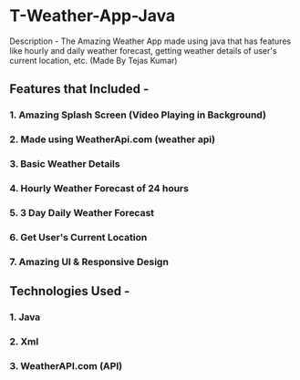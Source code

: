 # T-Weather-App-Java

Description - The Amazing Weather App made using java that has features like
              hourly and daily weather forecast, getting weather details of user's current location, etc.
              (Made By Tejas Kumar)

## Features that Included - 
### 1. Amazing Splash Screen (Video Playing in Background)
### 2. Made using WeatherApi.com (weather api)
### 3. Basic Weather Details
### 4. Hourly Weather Forecast of 24 hours
### 5. 3 Day Daily Weather Forecast
### 6. Get User's Current Location
### 7. Amazing UI & Responsive Design


## Technologies Used -
### 1. Java
### 2. Xml
### 3. WeatherAPI.com (API)
